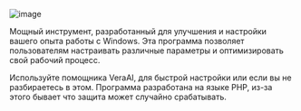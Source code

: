 ![image](https://github.com/user-attachments/assets/cb527bff-1a09-4831-8bf9-b119c2527723)

Мощный инструмент, разработанный для улучшения и настройки вашего опыта работы с Windows. 
Эта программа позволяет пользователям настраивать различные параметры и оптимизировать свой рабочий процесс.

Используйте помощника VeraAI, для быстрой настройки или если вы не разбираетесь в этом.
Программа разработана на языке PHP, из-за этого бывает что защита может случайно срабатывать.
